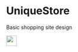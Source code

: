 # UniqueStore
Basic shopping site design
<p>  <img src="https://github.com/pervincaliskan/UniqueStore/blob/main/Anasayfa-Google-Chrome-2022-11-06-22-47-11.gif" width="28"/> </p>
 
